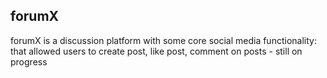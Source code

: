 ## forumX

forumX is a discussion platform with some core social media functionality: that allowed users to create post, like post, comment on posts - still on progress
